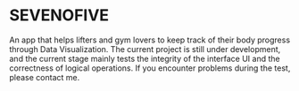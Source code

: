 # SEVENOFIVE
An app that helps lifters and gym lovers to keep track of their body progress through Data Visualization. The current project is still under development, and the current stage mainly tests the integrity of the interface UI and the correctness of logical operations. If you encounter problems during the test, please contact me.
